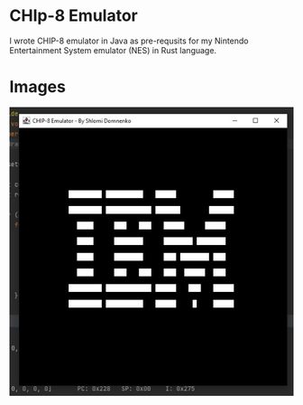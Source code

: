 # CHIp-8 Emulator

I wrote CHIP-8 emulator in Java as pre-requsits for my Nintendo Entertainment System emulator (NES) in Rust language.

# Images

![](/images/949211a4-2f4f-438b-89de-301386669c6a.jfif)